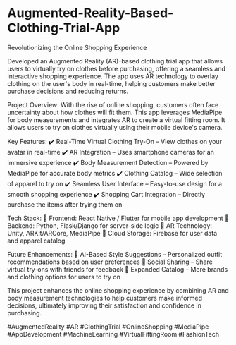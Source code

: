 # Augmented-Reality-Based-Clothing-Trial-App

Revolutionizing the Online Shopping Experience

Developed an Augmented Reality (AR)-based clothing trial app that allows users to virtually try on clothes before purchasing, offering a seamless and interactive shopping experience. The app uses AR technology to overlay clothing on the user's body in real-time, helping customers make better purchase decisions and reducing returns.

Project Overview:
With the rise of online shopping, customers often face uncertainty about how clothes will fit them. This app leverages MediaPipe for body measurements and integrates AR to create a virtual fitting room. It allows users to try on clothes virtually using their mobile device's camera.

Key Features:
✔️ Real-Time Virtual Clothing Try-On – View clothes on your avatar in real-time
✔️ AR Integration – Uses smartphone cameras for an immersive experience
✔️ Body Measurement Detection – Powered by MediaPipe for accurate body metrics
✔️ Clothing Catalog – Wide selection of apparel to try on
✔️ Seamless User Interface – Easy-to-use design for a smooth shopping experience
✔️ Shopping Cart Integration – Directly purchase the items after trying them on

Tech Stack:
🔹 Frontend: React Native / Flutter for mobile app development
🔹 Backend: Python, Flask/Django for server-side logic
🔹 AR Technology: Unity, ARKit/ARCore, MediaPipe
🔹 Cloud Storage: Firebase for user data and apparel catalog

Future Enhancements:
🔹 AI-Based Style Suggestions – Personalized outfit recommendations based on user preferences
🔹 Social Sharing – Share virtual try-ons with friends for feedback
🔹 Expanded Catalog – More brands and clothing options for users to try on

This project enhances the online shopping experience by combining AR and body measurement technologies to help customers make informed decisions, ultimately improving their satisfaction and confidence in purchasing.

#AugmentedReality #AR #ClothingTrial #OnlineShopping #MediaPipe #AppDevelopment #MachineLearning #VirtualFittingRoom #FashionTech
